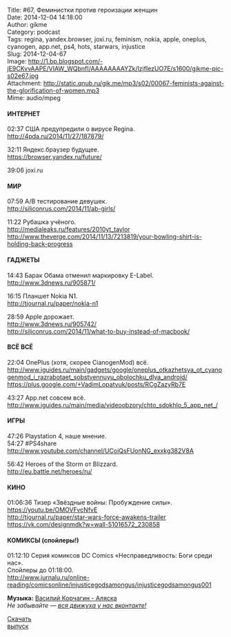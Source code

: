 Title: #67, Феминистки против героизации женщин  
Date: 2014-12-04 14:18:00  
Author: gikme  
Category: podcast  
Tags: regina, yandex.browser, joxi.ru, feminism, nokia, apple, oneplus, cyanogen, app.net, ps4, hots, starwars, injustice  
Slug: 2014-12-04-67  
Image: http://1.bp.blogspot.com/-jE9CKvvAAPE/VIAW_WQbnfI/AAAAAAAAYZk/lzjfIezUO7E/s1600/gikme-pic-s02e67.jpg  
Attachment: http://static.qnub.ru/gik.me/mp3/s02/00067-feminists-against-the-glorification-of-women.mp3  
Mime: audio/mpeg

#### ИНТЕРНЕТ

02:37 США предупредили о вирусе Regina.  
<http://4pda.ru/2014/11/27/187879/>

32:11 Яндекс.браузер будущее.  
<https://browser.yandex.ru/future/>

39:06 joxi.ru

#### МИР

07:59 A/B тестирование девушек.  
<http://siliconrus.com/2014/11/ab-girls/>

11:22 Рубашка учёного.  
<http://medialeaks.ru/features/2010yt_taylor>  
<http://www.theverge.com/2014/11/13/7213819/your-bowling-shirt-is-holding-back-progress>

#### ГАДЖЕТЫ

14:43 Барак Обама отменил маркировку E-Label.  
<http://www.3dnews.ru/905871/>

16:15 Планшет Nokia N1.  
<http://tjournal.ru/paper/nokia-n1>

28:59 Apple дорожает.  
<http://www.3dnews.ru/905742/>  
<http://siliconrus.com/2014/11/what-to-buy-instead-of-macbook/>

#### ВСЁ ВСЁ

22:04 OnePlus (хотя, скорее CianogenMod) всё.  
<http://www.iguides.ru/main/gadgets/google/oneplus_otkazhetsya_ot_cyanogenmod_i_razrabotaet_sobstvennuyu_obolochku_dlya_android/>  
<https://plus.google.com/+VadimLopatyuk/posts/RCgZazyRb7E>

43:27 App.net совсем всё.  
<http://www.iguides.ru/main/media/videoobzory/chto_sdokhlo_5_app_net_/>

#### ИГРЫ

47:26 Playstation 4, наше мнение.  
54:27 \#PS4share   
<http://www.youtube.com/channel/UCoiQsFUonNG_exxkg382V8A>

56:42 Heroes of the Storm от Blizzard.  
<http://eu.battle.net/heroes/ru/>

#### КИНО

01:06:36 Тизер «Звёздные войны: Пробуждение силы».  
<https://youtu.be/OMOVFvcNfvE>  
<http://tjournal.ru/paper/star-wars-force-awakens-trailer>  
<https://vk.com/designmdk?w=wall-51016572_230858>

#### КОМИКСЫ (спойлеры!)

01:12:10 Серия комиксов DC Comics «Несправедливость: Боги среди  
нас».  
Спойлеры до 01:18:00.  
<http://www.jurnalu.ru/online-reading/comicsonline/injusticegodsamongus/injusticegodsamongus001>

**Музыка:** [Василий Корчагин - Аляска](http://vk.com/bacc3)  
*Не забывайте — [вся движуха у нас вконтакте!](http://vk.com/gikme)*

[Скачать  
выпуск](http://static.qnub.ru/gik.me/mp3/s02/00067-feminists-against-the-glorification-of-women.mp3)

